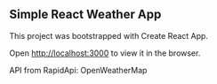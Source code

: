 ## Simple React Weather App

This project was bootstrapped with Create React App.

Open [http://localhost:3000](http://localhost:3000) to view it in the browser.

API from RapidApi: OpenWeatherMap